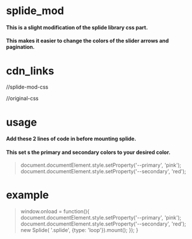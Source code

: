 # splide_mod

#### This is a slight modification of the splide library css part.
#### This makes it easier to change the colors of the slider arrows and pagination.

# cdn_links
>
//splide-mod-css

<link rel="stylesheet" href="https://cdn.jsdelivr.net/gh/Quickcoder2005/splide_mod@main/splide-mod.css"/>

//original-css

<link rel="stylesheet" href="https://cdn.jsdelivr.net/npm/@splidejs/splide@2.4.21/dist/css/themes/splide-sea-green.min.css"/>

# usage

#### Add these 2 lines of code in before mounting splide.
#### This set s the primary and secondary colors to your desired color.

> document.documentElement.style.setProperty('--primary', 'pink');
    document.documentElement.style.setProperty('--secondary', 'red');

# example

> window.onload = function(){
    document.documentElement.style.setProperty('--primary', 'pink');
    document.documentElement.style.setProperty('--secondary', 'red');
    new Splide( '.splide', {type: 'loop'}).mount();
    });
}
